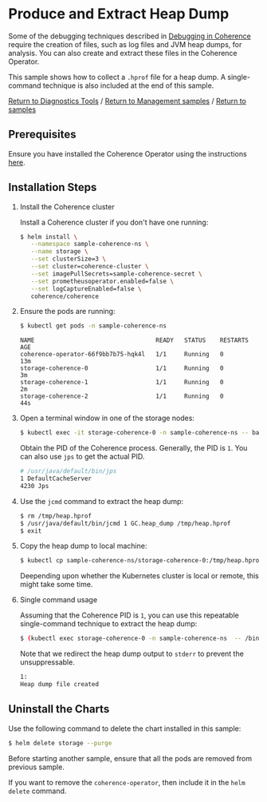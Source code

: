 # Produce and Extract Heap Dump

Some of the debugging techniques described in [Debugging in
Coherence](https://docs.oracle.com/middleware/12213/coherence/develop-applications/debugging-coherence.htm)
require the creation of files, such as  log files
and JVM heap dumps, for analysis. You can also create and extract these files in the Coherence Operator.  

This sample shows how to collect a `.hprof` file for a
heap dump. A single-command technique is also included at the end of this sample.

[Return to Diagnostics Tools](../) / [Return to Management samples](../../) / [Return to samples](../../../README.md#list-of-samples)

## Prerequisites

Ensure you have installed the Coherence Operator using the instructions [here](../../../README.md#install-the-coherence-operator).

## Installation Steps

1. Install the Coherence cluster

   Install a Coherence cluster if you don't have one running:

   ```bash
   $ helm install \
      --namespace sample-coherence-ns \
      --name storage \
      --set clusterSize=3 \
      --set cluster=coherence-cluster \
      --set imagePullSecrets=sample-coherence-secret \
      --set prometheusoperator.enabled=false \
      --set logCaptureEnabled=false \
      coherence/coherence
   ```
   
1. Ensure the pods are running:

   ```bash
   $ kubectl get pods -n sample-coherence-ns
   ```
   ```console
   NAME                                  READY   STATUS    RESTARTS   AGE
   coherence-operator-66f9bb7b75-hqk4l   1/1     Running   0          13m
   storage-coherence-0                   1/1     Running   0          3m
   storage-coherence-1                   1/1     Running   0          2m
   storage-coherence-2                   1/1     Running   0          44s
   ```
   
1. Open a terminal window in one of the storage nodes:

   ```bash
   $ kubectl exec -it storage-coherence-0 -n sample-coherence-ns -- bash
   ```

   Obtain the PID of the Coherence process. Generally, the PID is `1`. You can also use `jps` to get the actual PID.

   ```bash
   # /usr/java/default/bin/jps
   1 DefaultCacheServer
   4230 Jps
   ```

1. Use the `jcmd` command to extract the heap dump:

   ```bash
   $ rm /tmp/heap.hprof
   $ /usr/java/default/bin/jcmd 1 GC.heap_dump /tmp/heap.hprof
   $ exit
   ```
   
1. Copy the heap dump to local machine:

   ```bash
   $ kubectl cp sample-coherence-ns/storage-coherence-0:/tmp/heap.hprof heap.hprof 
   ```  
   
   Deepending upon whether the Kubernetes cluster is local or remote, this might take some time.
   
1. Single command usage

   Assuming that the Coherence PID is `1`, you can use this repeatable single-command technique to extract the heap dump:

   ```bash
   $ (kubectl exec storage-coherence-0 -n sample-coherence-ns  -- /bin/bash -c "rm -f /tmp/heap.hprof; /usr/java/default/bin/jcmd 1 GC.heap_dump /tmp/heap.hprof; cat /tmp/heap.hprof > /dev/stderr" ) 2> heap.hprof
   ```
    Note that we redirect the heap dump output to `stderr` to prevent the unsuppressable.

   ```bash
   1:
   Heap dump file created
   ```
  
## Uninstall the Charts

Use the following command to delete the chart installed in this sample:

```bash
$ helm delete storage --purge  
```

Before starting another sample, ensure that all the pods are removed from previous sample.

If you want to remove the `coherence-operator`, then include it in the `helm delete` command.
